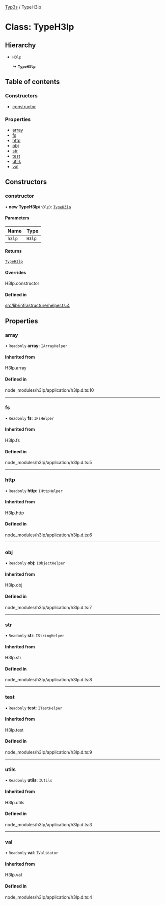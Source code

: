 [Typ3s](../README.md) / TypeH3lp

# Class: TypeH3lp

## Hierarchy

- `H3lp`

  ↳ **`TypeH3lp`**

## Table of contents

### Constructors

- [constructor](TypeH3lp.md#constructor)

### Properties

- [array](TypeH3lp.md#array)
- [fs](TypeH3lp.md#fs)
- [http](TypeH3lp.md#http)
- [obj](TypeH3lp.md#obj)
- [str](TypeH3lp.md#str)
- [test](TypeH3lp.md#test)
- [utils](TypeH3lp.md#utils)
- [val](TypeH3lp.md#val)

## Constructors

### constructor

• **new TypeH3lp**(`h3lp`): [`TypeH3lp`](TypeH3lp.md)

#### Parameters

| Name | Type |
| :------ | :------ |
| `h3lp` | `H3lp` |

#### Returns

[`TypeH3lp`](TypeH3lp.md)

#### Overrides

H3lp.constructor

#### Defined in

[src/lib/infrastructure/helper.ts:4](https://github.com/data7expressions/typ3s/blob/6c66c76/src/lib/infrastructure/helper.ts#L4)

## Properties

### array

• `Readonly` **array**: `IArrayHelper`

#### Inherited from

H3lp.array

#### Defined in

node_modules/h3lp/application/h3lp.d.ts:10

___

### fs

• `Readonly` **fs**: `IFsHelper`

#### Inherited from

H3lp.fs

#### Defined in

node_modules/h3lp/application/h3lp.d.ts:5

___

### http

• `Readonly` **http**: `IHttpHelper`

#### Inherited from

H3lp.http

#### Defined in

node_modules/h3lp/application/h3lp.d.ts:6

___

### obj

• `Readonly` **obj**: `IObjectHelper`

#### Inherited from

H3lp.obj

#### Defined in

node_modules/h3lp/application/h3lp.d.ts:7

___

### str

• `Readonly` **str**: `IStringHelper`

#### Inherited from

H3lp.str

#### Defined in

node_modules/h3lp/application/h3lp.d.ts:8

___

### test

• `Readonly` **test**: `ITestHelper`

#### Inherited from

H3lp.test

#### Defined in

node_modules/h3lp/application/h3lp.d.ts:9

___

### utils

• `Readonly` **utils**: `IUtils`

#### Inherited from

H3lp.utils

#### Defined in

node_modules/h3lp/application/h3lp.d.ts:3

___

### val

• `Readonly` **val**: `IValidator`

#### Inherited from

H3lp.val

#### Defined in

node_modules/h3lp/application/h3lp.d.ts:4
